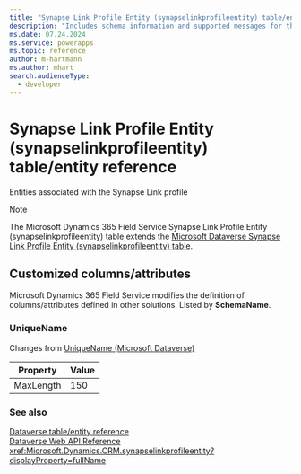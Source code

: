 ```yaml
---
title: "Synapse Link Profile Entity (synapselinkprofileentity) table/entity reference (Microsoft Dynamics 365 Field Service)"
description: "Includes schema information and supported messages for the Synapse Link Profile Entity (synapselinkprofileentity) table/entity with Microsoft Dynamics 365 Field Service."
ms.date: 07.24.2024
ms.service: powerapps
ms.topic: reference
author: m-hartmann
ms.author: mhart
search.audienceType: 
  - developer
---
```


# Synapse Link Profile Entity (synapselinkprofileentity) table/entity reference

Entities associated with the Synapse Link profile

> [!NOTE]
> The Microsoft Dynamics 365 Field Service Synapse Link Profile Entity (synapselinkprofileentity) table extends the [Microsoft Dataverse Synapse Link Profile Entity (synapselinkprofileentity) table](/power-apps/developer/data-platform/reference/entities/synapselinkprofileentity).



## Customized columns/attributes

Microsoft Dynamics 365 Field Service modifies the definition of columns/attributes defined in other solutions. Listed by **SchemaName**.

### <a name="BKMK_UniqueName"></a> UniqueName

Changes from [UniqueName (Microsoft Dataverse)](/power-apps/developer/data-platform/reference/entities/synapselinkprofileentity#BKMK_UniqueName)

|Property|Value|
|---|---|
|MaxLength|150|




### See also

[Dataverse table/entity reference](../about-entity-reference.md)  
[Dataverse Web API Reference](/power-apps/developer/data-platform/webapi/reference/about)   
<xref:Microsoft.Dynamics.CRM.synapselinkprofileentity?displayProperty=fullName>
